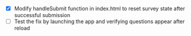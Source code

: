 - [x] Modify handleSubmit function in index.html to reset survey state after successful submission
- [ ] Test the fix by launching the app and verifying questions appear after reload
